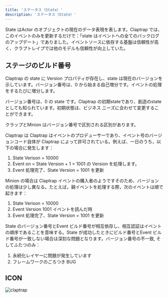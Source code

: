 ```yaml
---
title: 'ステータス（State）'
description: 'ステータス（State）'
---
```


State はActor のオブジェクトの現在のデータ表現を表します。Claptrap では、このイベントのみを更新するだけで：「state はイベントへの全てのバックログのアップデート」でありました。イベントソースに依存する基盤は信頼性が高く、クラプトレイプでは他のモデルも信頼性が向上していた。

## ステージのビルド番号

Claptrap の state に Version プロパティが存在し、state は現在のバージョンを示しています。バージョン番号は、0 から始まる自己増分です。イベントの処理をするたびに増分します。

バージョン番号は、0 の state です。Claptrap の初期stateであり、創造のstate としても知られています。初期状態は、ビジネス ニーズに合わせて変更することができます。

クラップとMinion はバージョン番号で区別される区別があります。

Claptrap は Claptrap はイベントのプロデューサーであり、イベント号のバージョンコード自体が Claptrap によって許可されている。例えば、一日のうち，以下の場合に発生します：

1. State Verison = 10000
2. Event on = State Version + 1 = 1001 の Version を処理します。
3. Event 処理完了、State Version = 1001 を更新

Minion の場合は Claptrap イベントの購入者のようですそのため、バージョンの処理は少し異なる。たとえば，親イベントを処理する際，次のイベントは順で起きます：

1. State Verison = 10000
2. Event Version 1001 イベントを読んだ時
3. Event 処理完了、State Version = 1001 を更新

State のバージョン番号とEvent ビルド番号が相互依存し、相互認証はイベントの順序であることを意味する。State が成功したときにビルド番号とEvent ビルド番号が一致しない場合は深刻な問題となります。バージョン番号の不一致, そしてふたつのみ：

1. 永続化レイヤーに問題が発生しています
2. フレームワークのごろつき BUG

## ICON

![claptrap](/images/claptrap_icons/state.svg)
